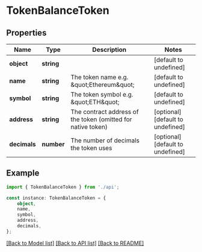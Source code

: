 # TokenBalanceToken


## Properties

Name | Type | Description | Notes
------------ | ------------- | ------------- | -------------
**object** | **string** |  | [default to undefined]
**name** | **string** | The token name e.g. \&quot;Ethereum\&quot; | [default to undefined]
**symbol** | **string** | The token symbol e.g. \&quot;ETH\&quot; | [default to undefined]
**address** | **string** | The contract address of the token (omitted for native token) | [optional] [default to undefined]
**decimals** | **number** | The number of decimals the token uses | [optional] [default to undefined]

## Example

```typescript
import { TokenBalanceToken } from './api';

const instance: TokenBalanceToken = {
    object,
    name,
    symbol,
    address,
    decimals,
};
```

[[Back to Model list]](../README.md#documentation-for-models) [[Back to API list]](../README.md#documentation-for-api-endpoints) [[Back to README]](../README.md)
